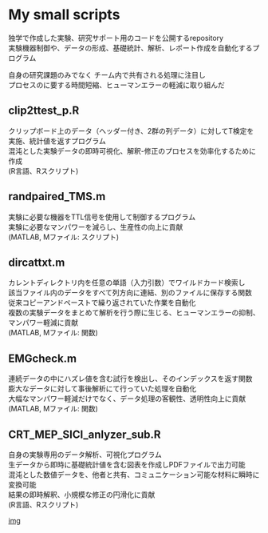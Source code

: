 # My small scripts

独学で作成した実験、研究サポート用のコードを公開するrepository  
実験機器制御や、データの形成、基礎統計、解析、レポート作成を自動化するプログラム
    
自身の研究課題のみでなく  チーム内で共有される処理に注目し  
プロセスのに要する時間短縮、ヒューマンエラーの軽減に取り組んだ

## clip2ttest_p.R

クリップボード上のデータ（ヘッダー付き、2群の列データ）に対してT検定を実施、統計値を返すプログラム  
混沌とした実験データの即時可視化、解釈-修正のプロセスを効率化するために作成  
(R言語、Rスクリプト)

## randpaired_TMS.m
実験に必要な機器をTTL信号を使用して制御するプログラム  
実験に必要なマンパワーを減らし、生産性の向上に貢献  
(MATLAB, Mファイル: スクリプト)

## dircattxt.m
カレントディレクトリ内を任意の単語（入力引数）でワイルドカード検索し  
該当ファイル内のデータをすべて列方向に連結、別のファイルに保存する関数  
従来コピーアンドペーストで繰り返されていた作業を自動化  
複数の実験データをまとめて解析を行う際に生じる、ヒューマンエラーの抑制、マンパワー軽減に貢献  
(MATLAB, Mファイル: 関数)

## EMGcheck.m
連続データの中にハズレ値を含む試行を検出し、そのインデックスを返す関数  
膨大なデータに対して事後解析にて行っていた処理を自動化  
大幅なマンパワー軽減だけでなく、データ処理の客観性、透明性向上に貢献  
(MATLAB, Mファイル: 関数)

## CRT_MEP_SICI_anlyzer_sub.R
自身の実験専用のデータ解析、可視化プログラム  
生データから即時に基礎統計値を含む図表を作成しPDFファイルで出力可能  
混沌とした数値データを、他者と共有、コミュニケーション可能な材料に瞬時に変換可能  
結果の即時解釈、小規模な修正の円滑化に貢献  
(R言語、Rスクリプト)

[img](/sample_img.png)
